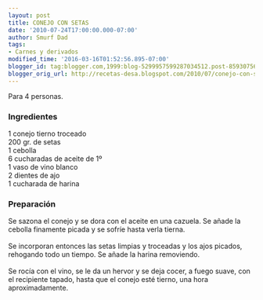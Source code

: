 ```yaml
---
layout: post
title: CONEJO CON SETAS
date: '2010-07-24T17:00:00.000-07:00'
author: Smurf Dad
tags:
- Carnes y derivados
modified_time: '2016-03-16T01:52:56.895-07:00'
blogger_id: tag:blogger.com,1999:blog-5299957599287034512.post-8593075660500065097
blogger_orig_url: http://recetas-desa.blogspot.com/2010/07/conejo-con-setas.html
---
```


Para 4 personas.<br><h3>Ingredientes</h3><p>1 conejo tierno troceado<br/>200 gr. de setas<br/>1 cebolla<br/>6 cucharadas de aceite de 1&ordm;<br/>1 vaso de vino blanco<br/>2 dientes de ajo<br/>1 cucharada de harina</p><h3>Preparaci&oacute;n</h3><p>Se sazona el conejo y se dora con el aceite en una cazuela. Se a&ntilde;ade la cebolla finamente picada y se sofr&iacute;e hasta verla tierna.<br/><br/>Se incorporan entonces las setas limpias y troceadas y los ajos picados, rehogando todo un tiempo. Se a&ntilde;ade la harina removiendo.<br/><br/>Se roc&iacute;a con el vino, se le da un hervor y se deja cocer, a fuego suave, con el recipiente tapado, hasta que el conejo est&eacute; tierno, una hora aproximadamente.<br/></p>